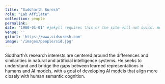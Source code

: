 ```yaml
---
title: "Siddharth Suresh"
role: "Lab Affilate"
collection: people
permalink: 
date: '1900-01-01' #jekyll requires this or the site will not build. not sure what it does yet. order?
venue: ''
giturl: 'https://www.sidsuresh.com'
image: '/images/people/sid.jpg'
---
```

Siddharth’s research interests are centered around the differences and similarities in natural and artificial intelligence systems. He seeks to understand and bridge the gaps between learned representations in humans and AI models, with a goal of developing AI models that align more closely with human semantic cognition. 
